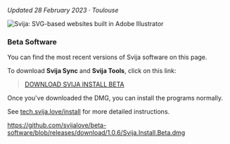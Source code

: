 [logo]: http://files.svija.love/github/readme-logo.png?1 "Svija: SVG-based websites built in Adobe Illustrator"

*Updated 28 February 2023 · Toulouse*

![Svija: SVG-based websites built in Adobe Illustrator][logo]

### Beta Software

You can find the most recent versions of Svija software on this page.

To download **Svija Sync** and **Svija Tools**, click on this link:

> [DOWNLOAD SVIJA INSTALL BETA](../../releases/download/1.0.6/Svija.Install.Beta.dmg)

Once you've downloaded the DMG, you can install the programs normally.

See [tech.svija.love/install](https://tech.svija.love/install) for more detailed instructions.

https://github.com/svijalove/beta-software/blob/releases/download/1.0.6/Svija.Install.Beta.dmg
